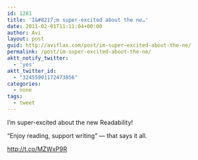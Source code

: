 ```yaml
---
id: 1281
title: 'I&#8217;m super-excited about the ne…'
date: 2011-02-01T11:11:04+00:00
author: Avi
layout: post
guid: http://aviflax.com/post/im-super-excited-about-the-ne/
permalink: /post/im-super-excited-about-the-ne/
aktt_notify_twitter:
  - 'yes'
aktt_twitter_id:
  - "32455901172473856"
categories:
  - none
tags:
  - tweet
---
```

I&#8217;m super-excited about the new Readability!

“Enjoy reading, support writing” — that says it all.

<a href="http://t.co/MZWxP9R" rel="nofollow">http://t.co/MZWxP9R</a>